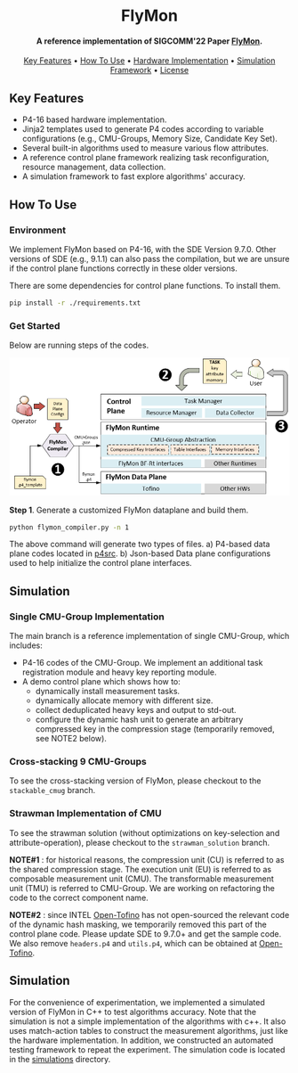 <h1 align="center">
  <br>
  FlyMon
  <br>
</h1>

<h4 align="center">A reference implementation of SIGCOMM'22 Paper <a href="www.google.com" target="_blank">FlyMon</a>.</h4>

<p align="center">
  <a href="#key-features">Key Features</a> •
  <a href="#how-to-use">How To Use</a> •
  <a href="#hardware">Hardware Implementation</a> •
  <a href="#simulation">Simulation Framework</a> •
  <a href="#license">License</a>
</p>

## Key Features

* P4-16 based hardware implementation.
* Jinja2 templates used to generate P4 codes according to variable configurations (e.g., CMU-Groups, Memory Size, Candidate Key Set).
* Several built-in algorithms used to measure various flow attributes.
* A reference control plane framework realizing task reconfiguration, resource management, data collection.
* A simulation framework to fast explore algorithms' accuracy.


## How To Use

### Environment

We implement FlyMon based on P4-16, with the SDE Version 9.7.0. Other versions of SDE (e.g., 9.1.1) can also pass the compilation, but we are unsure if the control plane functions correctly in these older versions.

There are some dependencies for control plane functions. To install them.
```bash
pip install -r ./requirements.txt
```

### Get Started
Below are running steps of the codes.

![Roadmap](docs/roadmap.png)

**Step 1**. Generate a customized FlyMon dataplane and build them.

```bash
python flymon_compiler.py -n 1 
```

The above command will generate two types of files. a) P4-based data plane codes located in [p4src](p4src/). b) Json-based Data plane configurations used to help initialize the control plane interfaces.



## Simulation

### Single CMU-Group Implementation

The main branch is a reference implementation of single CMU-Group, which includes:
* P4-16 codes of the CMU-Group. We implement an additional task registration module and heavy key reporting module.
* A demo control plane which shows how to:
    * dynamically install measurement tasks.
    * dynamically allocate memory with different size.
    * collect deduplicated heavy keys and output to std-out.
    * configure the dynamic hash unit to generate an arbitrary compressed key in the compression stage (temporarily removed, see NOTE2 below). 

### Cross-stacking 9 CMU-Groups

To see the cross-stacking version of FlyMon, please checkout to the `stackable_cmug` branch.

### Strawman Implementation of CMU

To see the strawman solution (without optimizations on key-selection and attribute-operation), please checkout to the `strawman_solution` branch.

**NOTE#1** : for historical reasons, the compression unit (CU) is referred to as the shared compression stage. The execution unit (EU) is referred to as composable measurement unit (CMU). The transformable measurement unit (TMU) is referred to CMU-Group. We are working on refactoring the code to the correct component name.

**NOTE#2** : since INTEL [Open-Tofino](https://github.com/barefootnetworks/Open-Tofino/tree/master/p4-examples/p4_16_programs/tna_dyn_hashing) has not open-sourced the relevant code of the dynamic hash masking, we temporarily removed this part of the control plane code. Please update SDE to 9.7.0+ and get the sample code.
We  also remove `headers.p4` and `utils.p4`, which can be obtained at [Open-Tofino](https://github.com/barefootnetworks/Open-Tofino/tree/master/p4-examples/p4_16_programs/tna_dyn_hashing).

## Simulation

For the convenience of experimentation, we implemented a simulated version of FlyMon in C++ to test algorithms accuracy. Note that the simulation is not a simple implementation of the algorithms with c++. It also uses match-action tables to construct the measurement algorithms, just like the hardware implementation.
In addition, we constructed an automated testing framework to repeat the experiment. The simulation code is located in the [simulations](./simulations) directory.
